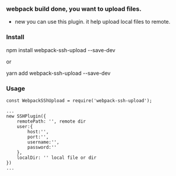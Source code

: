 ### webpack build done, you want to upload files.
- new you can use this plugin. it help upload local files to remote.
### Install
npm install webpack-ssh-upload --save-dev

or

yarn add webpack-ssh-upload  --save-dev

### Usage
```
const WebpackSShUpload = require('webpack-ssh-upload');

...
new SSHPlugin({
	remotePath: '', remote dir
	user:{
		host:'',
		port:'',
		username:'',
		password:''
	},
	localDir: '' local file or dir
})
...

```